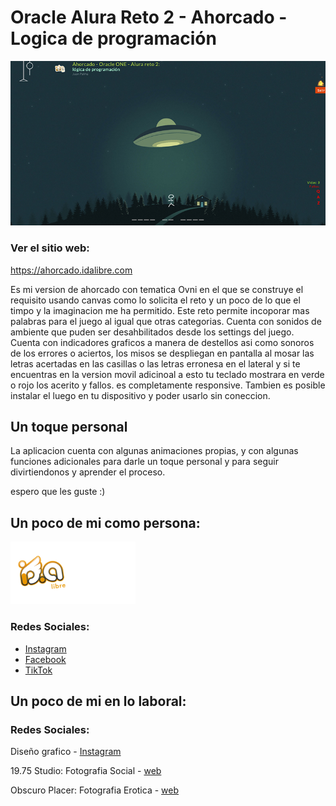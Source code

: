 Oracle Alura Reto 2 - Ahorcado - Logica de programación
===================

![Ahorcado](img/facebook_web_img_article.jpg)
### Ver el sitio web:
https://ahorcado.idalibre.com

Es mi version de ahorcado con tematica Ovni en el que se construye el requisito usando canvas como lo solicita el reto y un poco de lo que el timpo y la imaginacion me ha permitido.
Este reto permite incoporar mas palabras para el juego al igual que otras categorias.
Cuenta con sonidos de ambiente que puden ser desahbilitados desde los settings del juego.
Cuenta con indicadores graficos a manera de destellos asi como sonoros de los errores o aciertos, los misos se despliegan en pantalla al mosar las letras acertadas en las casillas o las letras erronesa en el lateral y si te encuentras en la version movil adicinoal a esto tu teclado mostrara en verde o rojo los acerito y fallos.
es completamente responsive.
Tambien es posible instalar el luego en tu dispositivo y poder usarlo sin coneccion. 

Un toque personal
-----------------
La aplicacion cuenta con algunas animaciones propias, y con algunas funciones adicionales para darle un toque personal y para seguir divirtiendonos y aprender el proceso. 

espero que les guste :)

## Un poco de mi como persona:
<img src="img/idalibre-logo.svg" width="100"><img src="img/juan-palma-logo-blanco.svg" width="100">
### Redes Sociales:
- [Instagram](https://www.instagram.com/juan_palma/)
- [Facebook](https://www.facebook.com/juan.palma.v)
- [TikTok](https://www.tiktok.com/@juan.palma)

## Un poco de mi en lo laboral:
### Redes Sociales:
Diseño grafico - [Instagram](https://www.instagram.com/id.a_libre/)

19.75 Studio: Fotografia Social - [web](https://1975studio.com)

Obscuro Placer: Fotografia Erotica - [web](https:obscuroplacer.com)
